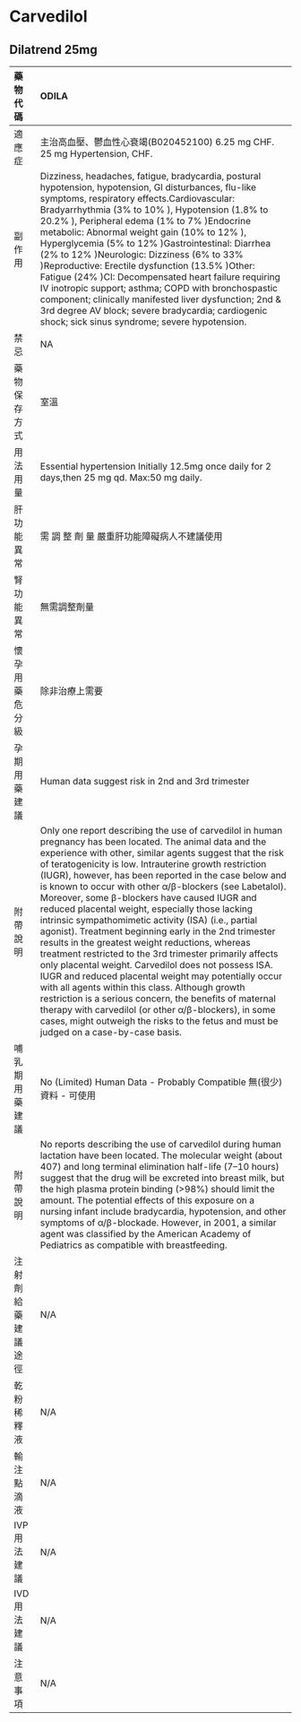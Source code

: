 # Carvedilol

## Dilatrend 25mg

| 藥物代碼           | ODILA                                                                                                                                                                                                                                                                                                                                                                                                                                                                                                                                                                                                                                                                                                                                                                                                                                                                                                                                                                                                                                                                     |
|:-------------------|:--------------------------------------------------------------------------------------------------------------------------------------------------------------------------------------------------------------------------------------------------------------------------------------------------------------------------------------------------------------------------------------------------------------------------------------------------------------------------------------------------------------------------------------------------------------------------------------------------------------------------------------------------------------------------------------------------------------------------------------------------------------------------------------------------------------------------------------------------------------------------------------------------------------------------------------------------------------------------------------------------------------------------------------------------------------------------|
| 適應症             | 主治高血壓、鬱血性心衰竭(B020452100)             6.25 mg CHF. 25 mg Hypertension, CHF.                                                                                                                                                                                                                                                                                                                                                                                                                                                                                                                                                                                                                                                                                                                                                                                                                                                                                                                                                                                    |
| 副作用             | Dizziness, headaches, fatigue, bradycardia, postural hypotension,              hypotension, GI disturbances, flu-like symptoms, respiratory effects.Cardiovascular: Bradyarrhythmia (3% to 10% ), Hypotension (1.8% to 20.2% ), Peripheral edema (1% to 7% )Endocrine metabolic: Abnormal weight gain (10% to 12% ), Hyperglycemia (5% to 12% )Gastrointestinal: Diarrhea (2% to 12% )Neurologic: Dizziness (6% to 33% )Reproductive: Erectile dysfunction (13.5% )Other: Fatigue (24% )CI: Decompensated heart failure requiring IV inotropic support; asthma;      COPD with bronchospastic component; clinically manifested liver dysfunction;      2nd & 3rd degree AV block; severe bradycardia; cardiogenic shock;      sick sinus syndrome; severe hypotension.                                                                                                                                                                                                                                                                                                    |
| 禁忌               | NA                                                                                                                                                                                                                                                                                                                                                                                                                                                                                                                                                                                                                                                                                                                                                                                                                                                                                                                                                                                                                                                                        |
| 藥物保存方式       | 室溫                                                                                                                                                                                                                                                                                                                                                                                                                                                                                                                                                                                                                                                                                                                                                                                                                                                                                                                                                                                                                                                                      |
| 用法用量           | Essential hypertension Initially 12.5mg once daily for 2 days,then 25 mg qd. Max:50 mg daily.                                                                                                                                                                                                                                                                                                                                                                                                                                                                                                                                                                                                                                                                                                                                                                                                                                                                                                                                                                             |
| 肝功能異常         | 需 調 整 劑 量  嚴重肝功能障礙病人不建議使用                                                                                                                                                                                                                                                                                                                                                                                                                                                                                                                                                                                                                                                                                                                                                                                                                                                                                                                                                                                                                              |
| 腎功能異常         | 無需調整劑量                                                                                                                                                                                                                                                                                                                                                                                                                                                                                                                                                                                                                                                                                                                                                                                                                                                                                                                                                                                                                                                              |
| 懷孕用藥危分級     | 除非治療上需要                                                                                                                                                                                                                                                                                                                                                                                                                                                                                                                                                                                                                                                                                                                                                                                                                                                                                                                                                                                                                                                            |
| 孕期用藥建議       | Human data suggest risk in 2nd and 3rd trimester                                                                                                                                                                                                                                                                                                                                                                                                                                                                                                                                                                                                                                                                                                                                                                                                                                                                                                                                                                                                                          |
| 附帶說明           | Only one report describing the use of carvedilol in human pregnancy has been located. The animal data and the experience with other, similar agents suggest that the risk of teratogenicity is low. Intrauterine growth restriction (IUGR), however, has been reported in the case below and is known to occur with other α/β-blockers (see Labetalol). Moreover, some β-blockers have caused IUGR and reduced placental weight, especially those lacking intrinsic sympathomimetic activity (ISA) (i.e., partial agonist). Treatment beginning early in the 2nd trimester results in the greatest weight reductions, whereas treatment restricted to the 3rd trimester primarily affects only placental weight. Carvedilol does not possess ISA. IUGR and reduced placental weight may potentially occur with all agents within this class. Although growth restriction is a serious concern, the benefits of maternal therapy with carvedilol (or other α/β-blockers), in some cases, might outweigh the risks to the fetus and must be judged on a case-by-case basis. |
| 哺乳期用藥建議     | No (Limited) Human Data - Probably Compatible 無(很少)資料 - 可使用                                                                                                                                                                                                                                                                                                                                                                                                                                                                                                                                                                                                                                                                                                                                                                                                                                                                                                                                                                                                       |
| 附帶說明           | No reports describing the use of carvedilol during human lactation have been located. The molecular weight (about 407) and long terminal elimination half-life (7–10 hours) suggest that the drug will be excreted into breast milk, but the high plasma protein binding (>98%) should limit the amount. The potential effects of this exposure on a nursing infant include bradycardia, hypotension, and other symptoms of α/β-blockade. However, in 2001, a similar agent was classified by the American Academy of Pediatrics as compatible with breastfeeding.                                                                                                                                                                                                                                                                                                                                                                                                                                                                                                        |
| 注射劑給藥建議途徑 | N/A                                                                                                                                                                                                                                                                                                                                                                                                                                                                                                                                                                                                                                                                                                                                                                                                                                                                                                                                                                                                                                                                       |
| 乾粉稀釋液         | N/A                                                                                                                                                                                                                                                                                                                                                                                                                                                                                                                                                                                                                                                                                                                                                                                                                                                                                                                                                                                                                                                                       |
| 輸注點滴液         | N/A                                                                                                                                                                                                                                                                                                                                                                                                                                                                                                                                                                                                                                                                                                                                                                                                                                                                                                                                                                                                                                                                       |
| IVP 用法建議       | N/A                                                                                                                                                                                                                                                                                                                                                                                                                                                                                                                                                                                                                                                                                                                                                                                                                                                                                                                                                                                                                                                                       |
| IVD 用法建議       | N/A                                                                                                                                                                                                                                                                                                                                                                                                                                                                                                                                                                                                                                                                                                                                                                                                                                                                                                                                                                                                                                                                       |
| 注意事項           | N/A                                                                                                                                                                                                                                                                                                                                                                                                                                                                                                                                                                                                                                                                                                                                                                                                                                                                                                                                                                                                                                                                       |

